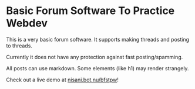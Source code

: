 # Basic Forum Software To Practice Webdev
This is a very basic forum software. It supports making threads and posting to threads.

Currently it does not have any protection against fast posting/spamming.

All posts can use markdown. Some elements (like h1) may render strangely.

Check out a live demo at [nisani.bot.nu/bfstpw](http://nisani.bot.nu/bfstpw/)!
